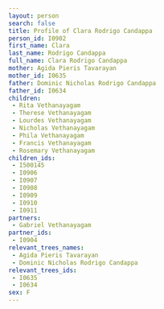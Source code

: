 ```yaml
---
layout: person
search: false
title: Profile of Clara Rodrigo Candappa
person_id: I0902
first_name: Clara
last_name: Rodrigo Candappa
full_name: Clara Rodrigo Candappa
mother: Agida Pieris Tavarayan
mother_id: I0635
father: Dominic Nicholas Rodrigo Candappa
father_id: I0634
children:
 - Rita Vethanayagam
 - Therese Vethanayagam
 - Lourdes Vethanayagam
 - Nicholas Vethanayagam
 - Phila Vethanayagam
 - Francis Vethanayagam
 - Rosemary Vethanayagam
children_ids:
 - I500145
 - I0906
 - I0907
 - I0908
 - I0909
 - I0910
 - I0911
partners:
 - Gabriel Vethanayagam
partner_ids:
 - I0904
relevant_trees_names:
 - Agida Pieris Tavarayan
 - Dominic Nicholas Rodrigo Candappa
relevant_trees_ids:
 - I0635
 - I0634
sex: F
---
```


